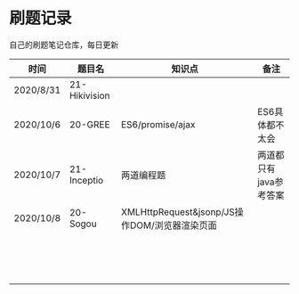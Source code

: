 # 刷题记录

自己的刷题笔记仓库，每日更新

| 时间      | 题目名        | 知识点                                        | 备注                   |
| --------- | ------------- | --------------------------------------------- | ---------------------- |
| 2020/8/31 | 21-Hikivision |                                               |                        |
| 2020/10/6 | 20-GREE       | ES6/promise/ajax                              | ES6具体都不太会        |
| 2020/10/7 | 21-Inceptio   | 两道编程题                                    | 两道都只有java参考答案 |
| 2020/10/8 | 20-Sogou      | XMLHttpRequest&jsonp/JS操作DOM/浏览器渲染页面 |                        |
|           |               |                                               |                        |
|           |               |                                               |                        |
|           |               |                                               |                        |
|           |               |                                               |                        |
|           |               |                                               |                        |
|           |               |                                               |                        |
|           |               |                                               |                        |
|           |               |                                               |                        |
|           |               |                                               |                        |
|           |               |                                               |                        |
|           |               |                                               |                        |
|           |               |                                               |                        |
|           |               |                                               |                        |
|           |               |                                               |                        |
|           |               |                                               |                        |

